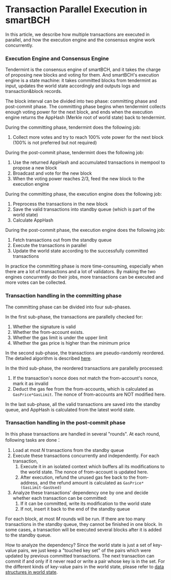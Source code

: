 # Transaction Parallel Execution in smartBCH

In this article, we describe how multiple transactions are executed in parallel, and how the execution engine and the consensus engine work concurrently.

### Execution Engine and Consensus Engine

Tendermint is the consensus engine of smartBCH, and it takes the charge of proposing new blocks and voting for them. And smartBCH's execution engine is a state machine: it takes committed blocks from tendermint as input, updates the world state accordingly and outputs logs and transaction&block records.

The block interval can be divided into two phase: committing phase and post-commit phase. The committing phase begins when tendermint collects enough voting power for the next block, and ends when the execution engine returns the AppHash (Merkle root of world state) back to tendermint.

During the committing phase, tendermint does the following job:

1. Collect more votes and try to reach 100% vote power for the next block (100% is not preferred but not required)

During the post-commit phase, tendermint does the following job:

1. Use the returned AppHash and accumulated transactions in mempool to propose a new block
2. Broadcast and vote for the new block
3. When the voting power reaches 2/3, feed the new block to the execution engine

During the committing phase, the execution engine does the following job:

1. Preprocess the transactions in the new block
2. Save the valid transactions into standby queue (which is part of the world state)
3. Calculate AppHash

During the post-commit phase, the execution engine does the following job:

1. Fetch transactions out from the standby queue
2. Execute the transactions in parallel
3. Update the world state according to the successfully committed transactions

In practice the committing phase is more time-consuming, especially when there are a lot of transactions and a lot of validators. By making the two engines concurrently do their jobs, more transactions can be executed and more votes can be collected.

### Transaction handling in the committing phase

The committing phase can be divided into four sub-phases.

In the first sub-phase, the transactions are parallelly checked for:

1. Whether the signature is valid
2. Whether the from-account exists.
3. Whether the gas limit is under the upper limit
4. Whether the gas price is higher than the minimum price

In the second sub-phase, the transactions are pseudo-randomly reordered. The detailed algorithm is described [here](./tx-reorder.md).

In the third sub-phase, the reordered transactions are parallelly processed:

1. If the transaction's nonce does not match the from-account's nonce, mark it as invalid
2. Deduct the gas fee from the from-accounts, which is calculated as `GasPrice*GasLimit`. The nonce of from-accounts are NOT modified here.

In the last sub-phase, all the valid transactions are saved into the standby queue, and AppHash is calculated from the latest world state.

### Transaction handling in the post-commit phase

In this phase transactions are handled in several "rounds". At each round, following tasks are done：

1. Load at most $N$ transactions from the standby queue
2. Execute these transactions concurrently and independently. For each transaction,
   1. Execute it in an isolated context which buffers all its modifications to the world state. The nonce of from-account is updated here.
   2. After execution, refund the unused gas fee back to the from-address, and the refund amount is calculated as `GasPrice*(GasLimit-GasUsed)`
3. Analyze these transactions' dependency one by one and decide whether each transaction can be committed:
   1. If it can be committed, write its modification to the world state
   2. If not, insert it back to the end of the standby queue

For each block, at most $M$ rounds will be run. If there are too many transactions in the standby queue, they cannot be finished in  one block. In some cases, a transaction will be executed several blocks after it is added to the standby queue.

How to analyze the dependency? Since the world state is just a set of key-value pairs, we just keep a "touched key set" of the pairs which were updated by previous committed transactions. The next transaction can commit if and only if it never read or write a pair whose key is in the set. For the different kinds of key-value pairs in the world state, please refer to [data structures in world state](data-structures-in-world-state.md).  